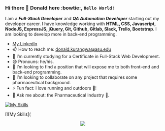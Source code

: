 ### Hi there 👋 Donald here :bowtie:, <code>Hello World!</code> 
I am a __*Full-Stack Developer*__ and __*QA Automation Developer*__ starting out my developer career. I have knowledge working with **HTML, CSS, Javascript, NodeJS, ExpressJS, jQuery, Git, Github, Gitlab, Slack, Trello, Bootstrap**. I am looking to develop more in back-end programming. 

* [My LinkedIn](https://www.linkedin.com/in/donaldkurangwa/)
* 📫 How to reach me: donald.kurangwa@asu.edu
* 🌱 I’m currently studying for a Certificate in Full-Stack Web Development.
* 😄 Pronouns: he/his.
* 👯 I’m looking to find a position that will expose me to both front-end and back-end programming.
* 👯 I’m looking to collaborate on any project that requires some pharmaceutical background.
* ⚡ Fun fact: I love running and outdoors :runner:!
* 💬 Ask me about: the Pharmaceutical Industry :pill:.

[![My Skills](https://skillicons.dev/icons?i=html,css,js,react,node,express,jquery,java,cucumber,testng,git,mysql,github,gitlab,slack,trello,bootstrap,jmeter,appium,postman,jenkins,jira,aws,gcp)](https://skillicons.dev)

[![My Skills](
<p align="center">
  <a href="https://skillicons.dev">
    <img src="https://skillicons.dev/icons?i=html,css,js,react,node,express,jquery,java,cucumber,testng,git,mysql,github,gitlab,slack,trello,bootstrap,jmeter,appium,postman,jenkins,jira,aws,gcp" />
  </a>
</p>
